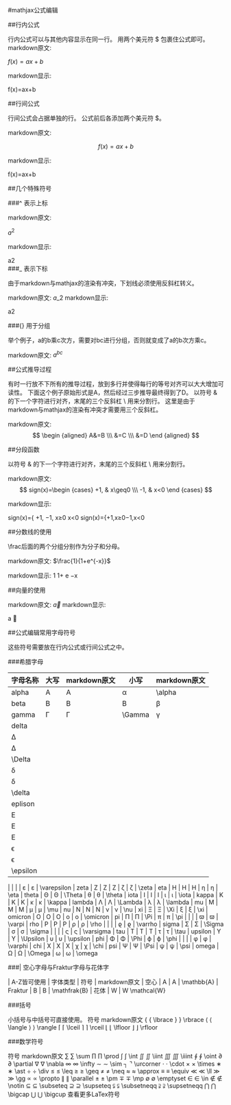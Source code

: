 #mathjax公式编辑

##行内公式

行内公式可以与其他内容显示在同一行。
用两个美元符 $ 包裹住公式即可。
markdown原文:

$f(x)=ax+b$

markdown显示:

f(x)=ax+b

##行间公式

行间公式会占据单独的行。
公式前后各添加两个美元符 $。

markdown原文:

$$
f(x)=ax+b
$$

markdown显示:

f(x)=ax+b

##几个特殊符号

###^ 表示上标

markdown原文:

$a^2$

markdown显示:

a2
\
###_ 表示下标

由于markdown与mathjax的渲染有冲突，下划线必须使用反斜杠转义。

markdown原文:
$a\_2$
markdown显示:

a2

###{} 用于分组

举个例子，a的b乘c次方，需要对bc进行分组，否则就变成了a的b次方乘c。

markdown原文:
$a^{bc}$

##公式推导过程

有时一行放不下所有的推导过程，放到多行并使得每行的等号对齐可以大大增加可读性。
下面这个例子原始形式是A，然后经过三步推导最终得到了D。
以符号 & 的下一个字符进行对齐，末尾的三个反斜杠 \ 用来分割行。
这里是由于markdown与mathjax的渲染有冲突才需要用三个反斜杠。

markdown原文:
$$
\begin {aligned}
A&=B \\\
&=C \\\
&=D
\end {aligned}
$$


##分段函数

以符号 & 的下一个字符进行对齐，末尾的三个反斜杠 \ 用来分割行。

markdown原文:
$$
sign(x)=\begin {cases}
+1, & x\geq0 \\\
-1, & x<0
\end {cases}
$$

markdown显示:

sign(x)={
+1,
−1,
x≥0
x<0
sign(x)={+1,x≥0−1,x<0

##分数线的使用

\frac后面的两个分组分别作为分子和分母。

markdown原文:
$\frac{1}{1+e^{-x}}$

markdown显示:
1
1+
e
−x


##向量的使用

markdown原文:
$\vec{a}$
markdown显示:

a
⃗

##公式编辑常用字母符号

这些符号需要放在行内公式或行间公式之中。

###希腊字母

| 字母名称 | 大写| markdown原文| 小写| markdown原文|
|------|-------|-------------|-----|-------------|
| alpha| A     |    A|   α| \alpha|
| beta| B| B| B| β| β| \beta
| gamma| Γ| Γ| \Gamma| γ| γ| \gamma  |
| delta
| Δ
| Δ
| \Delta
| δ
| δ
| \delta
| eplison
| E
| E
| E
| ϵ
| ϵ
| \epsilon
| 
| 
| 
| ε
| ε
| \varepsilon
| zeta
| Z
| Z
| Z
| ζ
| ζ
| \zeta
| eta
| H
| H
| H
| η
| η
| \eta
| theta
| Θ
| Θ
| \Theta
| θ
| θ
| \theta
| iota
| I
| I
| I
| ι
| ι
| \iota
| kappa
| K
| K
| K
| κ
| κ
| \kappa
| lambda
| Λ
| Λ
| \Lambda
| λ
| λ
| \lambda
| mu
| M
| M
| M
| μ
| μ
| \mu
| nu
| N
| N
| N
| ν
| ν
| \nu
| xi
| Ξ
| Ξ
| \Xi
| ξ
| ξ
| \xi
| omicron
| O
| O
| O
| ο
| ο
| \omicron
| pi
| Π
| Π
| \Pi
| π
| π
| \pi
| 
| 
| 
| ϖ
| ϖ
| \varpi
| rho
| P
| P
| P
| ρ
| ρ
| \rho
| 
| 
| 
| ϱ
| ϱ
| \varrho
| sigma
| Σ
| Σ
| \Sigma
| σ
| σ
| \sigma
| 
| 
| 
| ς
| ς
| \varsigma
| tau
| T
| T
| T
| τ
| τ
| \tau
| upsilon
| Υ
| Υ
| \Upsilon
| υ
| υ
| \upsilon
| phi
| Φ
| Φ
| \Phi
| ϕ
| ϕ
| \phi
| 
| 
| 
| φ
| φ
| \varphi
| chi
| X
| X
| X
| χ
| χ
| \chi
| psi
| Ψ
| Ψ
| \Psi
| ψ
| ψ
| \psi
| omega
| Ω
| Ω
| \Omega
| ω
| ω
| \omega


###| 空心字母与Fraktur字母与花体字

| A-Z皆可使用
| 字体类型
| 符号
| markdown原文
| 空心
| A
| A
| \mathbb{A}
| Fraktur
| B
| B
| \mathfrak{B}
| 花体
| W
| W
\mathcal{W}


###括号

小括号与中括号可直接使用。
符号
markdown原文
{
{
\lbrace
}
}
\rbrace
⟨
⟨
\langle
⟩
⟩
\rangle
⌈
⌈
\lceil
⌉
⌉
\rceil
⌊
⌊
\lfloor
⌋
⌋
\rfloor

###数学符号


符号
markdown原文
∑
∑
\sum
∏
∏
\prod
∫
∫
\int
∬
∬
\iint
∭
∭
\iiint
∮
∮
\oint
∂
∂
\partial
∇
∇
\nabla
∞
∞
\infty
∼
∼
\sim
┐
⌝
\urcorner
⋅
⋅
\cdot
×
×
\times
∗
∗
\ast
÷
÷
\div
≤
≤
\leq
≥
≥
\geq
≠
≠
\neq
≈
≈
\approx
≡
≡
\equiv
≪
≪
\ll
≫
≫
\gg
∝
∝
\propto
∥
∥
\parallel
±
±
\pm
∓
∓
\mp
∅
∅
\emptyset
∈
∈
\in
∉
∉
\notin
⊆
⊆
\subseteq
⊇
⊇
\supseteq
⫋
⫋
\subsetneqq
⫌
⫌
\supsetneqq
⋂
⋂
\bigcap
⋃
⋃
\bigcup
查看更多LaTex符号
